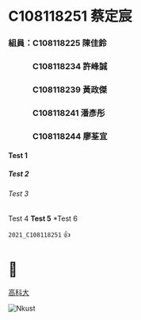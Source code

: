 # C108118251 蔡定宸

### 組員：C108118225 陳佳鈴
### 　　　C108118234 許峰誠
### 　　　C108118239 黃政傑
### 　　　C108118241 潘彥彤
### 　　　C108118244 廖荃宜

#### Test 1

##### Test 2

###### Test 3

Test 4 **Test 5** *Test 6

`2021_C108118251` 👍
# 🐛

[高科大](https://www.nkust.edu.tw/)

![Nkust](https://www.nkust.edu.tw/var/file/0/1000/img/513/182513897.png "NKUST")
